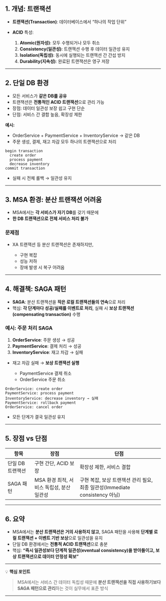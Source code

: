 <h2 id="1-개념-트랜잭션">1. 개념: 트랜잭션</h2>
<ul>
<li><p><strong>트랜잭션(Transaction)</strong>: 데이터베이스에서 “하나의 작업 단위”</p>
</li>
<li><p><strong>ACID</strong> 특성:</p>
<ol>
<li><strong>Atomic(원자성)</strong>: 모두 수행되거나 모두 취소</li>
<li><strong>Consistency(일관성)</strong>: 트랜잭션 수행 후 데이터 일관성 유지</li>
<li><strong>Isolation(독립성)</strong>: 동시에 실행되는 트랜잭션 간 간섭 방지</li>
<li><strong>Durability(지속성)</strong>: 완료된 트랜잭션은 영구 저장</li>
</ol>
</li>
</ul>
<hr />
<h2 id="2-단일-db-환경">2. 단일 DB 환경</h2>
<ul>
<li>모든 서비스가 <strong>같은 DB를 공유</strong></li>
<li>트랜잭션은 <strong>전통적인 ACID 트랜잭션</strong>으로 관리 가능</li>
<li>장점: 데이터 일관성 보장 쉽고 구현 단순</li>
<li>단점: 서비스 간 결합 높음, 확장성 제한</li>
</ul>
<p><strong>예시:</strong></p>
<ul>
<li>OrderService + PaymentService + InventoryService → 같은 DB</li>
<li>주문 생성, 결제, 재고 차감 모두 하나의 트랜잭션으로 처리</li>
</ul>
<pre><code>begin transaction
  create order
  process payment
  decrease inventory
commit transaction</code></pre><ul>
<li>실패 시 전체 롤백 → 일관성 유지</li>
</ul>
<hr />
<h2 id="3-msa-환경-분산-트랜잭션-어려움">3. MSA 환경: 분산 트랜잭션 어려움</h2>
<ul>
<li>MSA에서는 <strong>각 서비스가 자기 DB</strong>를 갖기 때문에</li>
<li><strong>한 DB 트랜잭션으로 전체 서비스 처리 불가</strong></li>
</ul>
<h3 id="문제점">문제점</h3>
<ul>
<li><p>XA 트랜잭션 등 분산 트랜잭션은 존재하지만,</p>
<ul>
<li>구현 복잡</li>
<li>성능 저하</li>
<li>장애 발생 시 복구 어려움</li>
</ul>
</li>
</ul>
<hr />
<h2 id="4-해결책-saga-패턴">4. 해결책: SAGA 패턴</h2>
<ul>
<li><strong>SAGA</strong>: 분산 트랜잭션을 <strong>작은 로컬 트랜잭션들의 연속</strong>으로 처리</li>
<li>핵심: <strong>각 단계마다 성공/실패를 이벤트로 처리</strong>, 실패 시 <strong>보상 트랜잭션(compensating transaction)</strong> 수행</li>
</ul>
<h3 id="예시-주문-처리-saga">예시: 주문 처리 SAGA</h3>
<ol>
<li><strong>OrderService</strong>: 주문 생성 → 성공</li>
<li><strong>PaymentService</strong>: 결제 처리 → 성공</li>
<li><strong>InventoryService</strong>: 재고 차감 → 실패</li>
</ol>
<ul>
<li><p>재고 차감 실패 → <strong>보상 트랜잭션 실행</strong></p>
<ul>
<li>PaymentService 결제 취소</li>
<li>OrderService 주문 취소</li>
</ul>
</li>
</ul>
<pre><code>OrderService: create order
PaymentService: process payment
InventoryService: decrease inventory → 실패
PaymentService: rollback payment
OrderService: cancel order</code></pre><ul>
<li>모든 단계가 결국 일관성 유지</li>
</ul>
<hr />
<h2 id="5-장점-vs-단점">5. 장점 vs 단점</h2>
<table>
<thead>
<tr>
<th>항목</th>
<th>장점</th>
<th>단점</th>
</tr>
</thead>
<tbody><tr>
<td>단일 DB 트랜잭션</td>
<td>구현 간단, ACID 보장</td>
<td>확장성 제한, 서비스 결합</td>
</tr>
<tr>
<td>SAGA 패턴</td>
<td>MSA 환경 최적, 서비스 독립성, 분산 일관성</td>
<td>구현 복잡, 보상 트랜잭션 관리 필요, 최종 일관성(Immediate consistency 아님)</td>
</tr>
</tbody></table>
<hr />
<h2 id="6-요약">6. 요약</h2>
<ul>
<li>MSA에서는 <strong>분산 트랜잭션은 거의 사용하지 않고</strong>, SAGA 패턴을 사용해 <strong>단계별 로컬 트랜잭션 + 이벤트 기반 보상</strong>으로 일관성을 유지</li>
<li>단일 DB 환경에서는 <strong>전통적 ACID 트랜잭션</strong>으로 충분</li>
<li>핵심: <strong>“즉시 일관성보다 단계적 일관성(eventual consistency)을 받아들이고, 보상 트랜잭션으로 데이터 안정성 확보”</strong></li>
</ul>
<hr />
<p>💡 <strong>핵심 포인트</strong></p>
<blockquote>
<p>MSA에서는 서비스 간 데이터 독립성 때문에 <strong>분산 트랜잭션을 직접 사용하기보다 SAGA 패턴으로 관리</strong>하는 것이 실무에서 표준 방식</p>
</blockquote>
<hr />